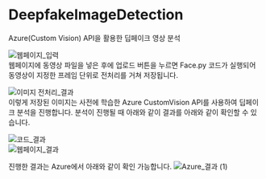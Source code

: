# DeepfakeImageDetection
Azure(Custom Vision) API을 활용한 딥페이크 영상 분석

![웹페이지_입력](https://github.com/user-attachments/assets/094f682a-61a9-4673-9a83-187c73e0a056)   
웹페이지에 동영상 파일을 넣은 후에 업로드 버튼을 누르면 Face.py 코드가 실행되어 동영상이 지정한 프레임 단위로 전처리를 거쳐 저장됩니다.

![이미지 전처리_결과](https://github.com/user-attachments/assets/16d75261-ca51-489d-a24f-26908fc8720e)   
이렇게 저장된 이미지는 사전에 학습한 Azure CustomVision API를 사용하여 딥페이크 분석을 진행합니다.
분석이 진행될 때 아래와 같이 결과를 아래와 같이 확인할 수 있습니다.

![코드_결과](https://github.com/user-attachments/assets/f1ae30f7-e6a6-4ffb-bc66-4e4e309549d0)   
![웹페이지_결과](https://github.com/user-attachments/assets/d802b01d-6d21-4762-8b79-907ce386c269)   

진행한 결과는 Azure에서 아래와 같이 확인 가능합니다.
![Azure_결과 (1)](https://github.com/user-attachments/assets/44c7e25f-95fc-45d0-8e46-6e95e7d2bec7)
